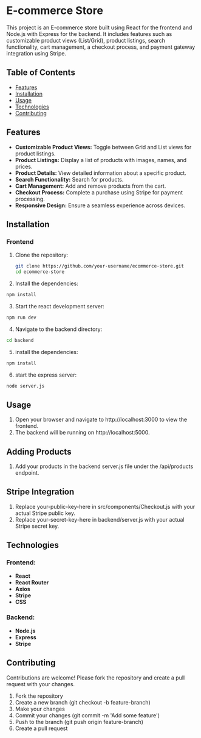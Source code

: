 # E-commerce Store

This project is an E-commerce store built using React for the frontend and Node.js with Express for the backend. It includes features such as customizable product views (List/Grid), product listings, search functionality, cart management, a checkout process, and payment gateway integration using Stripe.

## Table of Contents

- [Features](#features)
- [Installation](#installation)
- [Usage](#usage)
- [Technologies](#technologies)
- [Contributing](#contributing)

## Features

- **Customizable Product Views:** Toggle between Grid and List views for product listings.
- **Product Listings:** Display a list of products with images, names, and prices.
- **Product Details:** View detailed information about a specific product.
- **Search Functionality:** Search for products.
- **Cart Management:** Add and remove products from the cart.
- **Checkout Process:** Complete a purchase using Stripe for payment processing.
- **Responsive Design:** Ensure a seamless experience across devices.

## Installation

### Frontend

1. Clone the repository:

   ```bash
   git clone https://github.com/your-username/ecommerce-store.git
   cd ecommerce-store

   ```

2. Install the dependencies:

```bash
npm install

```

3. Start the react development server:

```bash
npm run dev

```

4. Navigate to the backend directory:

```bash
cd backend

```

5. install the dependencies:

```bash
npm install

```

6. start the express server:

```bash
node server.js

```

## Usage

1. Open your browser and navigate to http://localhost:3000 to view the frontend.
2. The backend will be running on http://localhost:5000.

## Adding Products

1. Add your products in the backend server.js file under the /api/products endpoint.

## Stripe Integration

1. Replace your-public-key-here in src/components/Checkout.js with your actual Stripe public key.
2. Replace your-secret-key-here in backend/server.js with your actual Stripe secret key.

## Technologies

### Frontend:

- **React**
- **React Router**
- **Axios**
- **Stripe**
- **CSS**

### Backend:

- **Node.js**
- **Express**
- **Stripe**

## Contributing

Contributions are welcome! Please fork the repository and create a pull request with your changes.

1. Fork the repository
2. Create a new branch (git checkout -b feature-branch)
3. Make your changes
4. Commit your changes (git commit -m 'Add some feature')
5. Push to the branch (git push origin feature-branch)
6. Create a pull request
